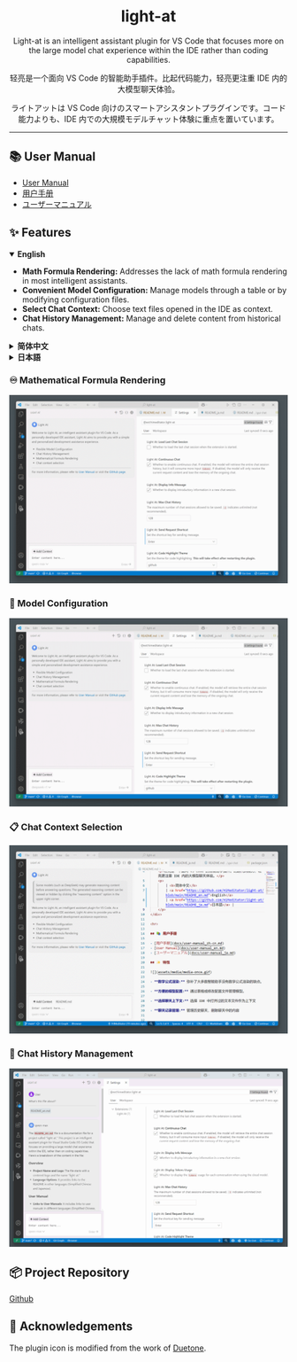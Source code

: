 <div align="center" >
    <h1 align="center">light-at</h1>
    <p>Light-at is an intelligent assistant plugin for VS Code that focuses more on the large model chat experience within the IDE rather than coding capabilities.</p>
    <p>轻亮是一个面向 VS Code 的智能助手插件。比起代码能力，轻亮更注重 IDE 内的大模型聊天体验。</p>
    <p>ライトアットは VS Code 向けのスマートアシスタントプラグインです。コード能力よりも、IDE 内での大規模モデルチャット体験に重点を置いています。</p>
</div>

<hr>

## 📚 User Manual

- [User Manual](https://github.com/HiMeditator/light-at/blob/main/docs/user-manual_en.md)
- [用户手册](https://github.com/HiMeditator/light-at/blob/main/docs/user-manual_zh-cn.md)
- [ユーザーマニュアル](https://github.com/HiMeditator/light-at/blob/main/docs/user-manual_ja.md)

## ✨ Features

<details open>
<summary> <b>English</b> </summary>

- **Math Formula Rendering:** Addresses the lack of math formula rendering in most intelligent assistants.
- **Convenient Model Configuration:** Manage models through a table or by modifying configuration files.
- **Select Chat Context:** Choose text files opened in the IDE as context.
- **Chat History Management:** Manage and delete content from historical chats.

</details>

<details close>
<summary> <b>简体中文</b> </summary>

- **数学公式渲染:** 弥补了大多数智能助手没有数学公式渲染的缺点。
- **方便的模型配置:** 通过表格或修改配置文件管理模型。
- **选择聊天上下文:** 选择 IDE 中打开过的文本文件作为上下文
- **聊天记录管理:** 管理历史聊天，删除聊天中的内容

</details>

<details close>
<summary> <b>日本語</b> </summary>

- **数学公式レンダリング:** 多くのスマートアシスタントが欠いている数学公式のレンダリング機能を補完します。
- **便利なモデル設定:** テーブルや設定ファイルの編集を通じてモデルを管理できます。
- **チャットコンテキストの選択:** IDE で開いたテキストファイルを選んでコンテキストとして使用できます。
- **チャット履歴管理:** 過去のチャットを管理し、チャット内の内容を削除できます。

</details>

### ♾️ Mathematical Formula Rendering

![](assets/media/render.gif)

### 📝 Model Configuration

![](assets/media/model.gif)

### 📋 Chat Context Selection

![](assets/media/context.gif)

### 💬 Chat History Management

![](assets/media/history.gif)

## 📦 Project Repository

[Github](https://github.com/HiMeditator/light-at)

## 👏 Acknowledgements

The plugin icon is modified from the work of [Duetone](assets/icons/credits.md).